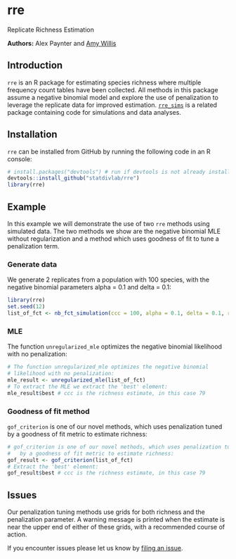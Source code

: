 # rre 
Replicate Richness Estimation

**Authors:** Alex Paynter and [Amy Willis](http://statisticaldiversitylab.com/team/amy-willis)

## Introduction

`rre` is an R package for estimating species richness where multiple frequency count tables have been collected.  All methods in this package assume a negative binomial model and explore the use of penalization to leverage the replicate data for improved estimation. [`rre_sims`](https://github.com/statdivlab/rre_sims) is a related package containing code for simulations and data analyses.

## Installation

`rre` can be installed from GitHub by running the following code in an R console:

```r
# install.packages("devtools") # run if devtools is not already installed.
devtools::install_github("statdivlab/rre")
library(rre)
```

## Example

In this example we will demonstrate the use of two `rre` methods using simulated data.  The two methods we show are the negative binomial MLE without regularization and a method which uses goodness of fit to tune a penalization term.

### Generate data
We generate 2 replicates from a population with 100 species, with the negative binomial parameters alpha = 0.1 and delta = 0.1:
```r
library(rre)
set.seed(12)
list_of_fct <- nb_fct_simulation(ccc = 100, alpha = 0.1, delta = 0.1, r = 2)
```

### MLE
The function `unregularized_mle` optimizes the negative binomial likelihood with no penalization:
```r
# The function unregularized_mle optimizes the negative binomial 
# likelihood with no penalization:
mle_result <- unregularized_mle(list_of_fct)
# To extract the MLE we extract the 'best' element:
mle_result$best # ccc is the richness estimate, in this case 79
```

### Goodness of fit method
`gof_criterion` is one of our novel methods, which uses penalization tuned by a goodness of fit metric to estimate richness:
```r
# gof_criterion is one of our novel methods, which uses penalization tuned 
#   by a goodness of fit metric to estimate richness:
gof_result <- gof_criterion(list_of_fct)
# Extract the 'best' element:
gof_result$best # ccc is the richness estimate, in this case 79
```

## Issues

Our penalization tuning methods use grids for both richness and the penalization parameter.  A warning message is printed when the estimate is near the upper end of either of these grids, with a recommended course of action.

If you encounter issues please let us know by [filing an issue](https://github.com/statdivlab/rre/issues).
